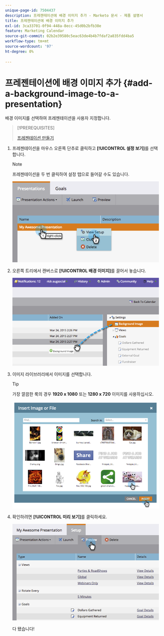 ```yaml
---
unique-page-id: 7504437
description: 프레젠테이션에 배경 이미지 추가 - Marketo 문서 - 제품 설명서
title: 프레젠테이션에 배경 이미지 추가
exl-id: 3ca33701-0f94-448a-8ecc-45d0b2bfb38e
feature: Marketing Calendar
source-git-commit: 02b2e39580c5eac63de4b4b7fdaf2a835fdd4ba5
workflow-type: tm+mt
source-wordcount: '97'
ht-degree: 0%

---
```


# 프레젠테이션에 배경 이미지 추가 {#add-a-background-image-to-a-presentation}

배경 이미지를 선택하여 프레젠테이션을 사용자 지정합니다.

>[!PREREQUISITES]
>
>[프레젠테이션 만들기](/help/marketo/product-docs/core-marketo-concepts/marketing-calendar/calendar-hd/create-a-presentation.md)

1. 프레젠테이션을 마우스 오른쪽 단추로 클릭하고 **[!UICONTROL 설정 보기]**&#x200B;를 선택합니다.

   >[!NOTE]
   >
   >프레젠테이션을 두 번 클릭하여 설정 탭으로 들어갈 수도 있습니다.

   ![](assets/image2015-3-24-14-3a36-3a52.png)

1. 오른쪽 트리에서 캔버스로 **[!UICONTROL 배경 이미지]**&#x200B;를 끌어서 놓습니다.

   ![](assets/image2015-3-24-14-3a39-3a40.png)

1. 이미지 라이브러리에서 이미지를 선택합니다.

   >[!TIP]
   >
   >가장 깔끔한 룩의 경우 **1920 x 1080** 또는 **1280 x 720** 이미지를 사용하십시오.

   ![](assets/image2015-3-24-14-3a47-3a57.png)

1. 확인하려면 **[!UICONTROL 미리 보기]**&#x200B;를 클릭하세요.

   ![](assets/image2015-3-24-14-3a51-3a1.png)

   다 됐습니다!
